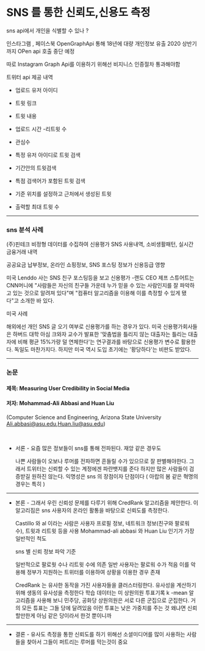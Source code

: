 # SNS 를 통한 신뢰도,신용도 측정

sns api에서 개인을 식별할 수 있나 ?

인스타그램 , 페이스북
OpenGraphApi 통해 18년에 대량 개인정보 유출 
2020 상반기까지 OPen api 호출 중단 예정 

따로 Instagram Graph Api를 이용하기 위해선 비지니스 인증절차 통과해야함 


트위터 api 제공 내역 
 - 업로드 유저 아이디
 - 트윗 링크
 - 트윗 내용
 - 업로드 시간
 -리트윗 수
 - 관심수 
 
 - 특정 유저 아이디로 트윗 검색 
 - 기간안의 트윗검색
 - 특점 검색어가 포함된 트윗 검색
 - 기준 위치를 설정하고 근처에서 생성된 트윗
 - 출력할 최대 트윗 수 

--------------------

### sns 분석 사례 

(주)핀테크
비정형 데이터를 수집하여 신용평가
SNS 사용내역, 소비생활패턴, 실시간 금융거래 내역

공공요금 납부정보, 온라인 쇼핑정보, SNS 포스팅 정보가 신용등급 영향 

미국 Lenddo 사는 SNS 친구 포스팅등을 보고 신용평가  -랜도 CEO 제프 스튜어트는 CNN머니에 "사람들은 자신의 친구들 가운데 누가 믿을 수 있는 사람인지를 잘 파악하고 있는 것으로 알려져 있다"며 "컴퓨터 알고리즘을 이용해 이를 측정할 수 있게 됐다"고 소개한 바 있다.


미국 사례 

해외에선 개인 SNS 글 오기 여부로 신용평가를 하는 경우가 있다. 미국 신용평가회사들은 하버드 대학 아심 크와자 교수가 발표한 '맞춤법을 틀리지 않는 대출자는 틀리는 대출자에 비해 평균 15%가량 덜 연체한다'는 연구결과를 바탕으로 신용평가 변수로 활용한다. 독일도 마찬가지다. 하지만 미국 역시 도입 초기에는 '황당하다'는 비판도 받았다.





-----------------



### 논문

#### 제목: Measuring User Credibility in Social Media
#### 저자: Mohammad-Ali Abbasi and Huan Liu

(Computer Science and Engineering, Arizona State University Ali.abbasi@asu.edu,Huan.liu@asu.edu)


<br>

- 서론 -
    요즘 많은 정보들이 sns를 통해 전파된다.
    재앙 같은 경우도

    나쁜 사람들이 오보나 루머를 전파하면 흔들릴 수가 있으므로 잘 판별해야한다. 그래서 트위터는 신뢰할 수 있는 계정에겐 파란뱃지를 준다
    하지만 많은 사람들이 검증받길 원하진 않는다. 
    익명성은 sns 의 장점이자 단점이다 ( 아랍의 봄 같은 혁명의 경우는 특히 )

--------------------
- 본론 -
    그래서 우린 신뢰성 문제를 다루기 위해 CredRank 알고리즘을 제안한다.
    이 알고리짐은 sns 사용자의 온라인 활통을 바탕으로 신뢰도를 측정한다.

    Castillo 와 al 이라는 사람은 
    사용자 프로필 정보, 네트워크 정보(친구와 팔로워 수), 트윗과 리트윗 등을 사용 
       Mohammad-ali abbasi 와 Huan Liu
    인기가 가장 일반적인 척도 

    sns 별 신뢰 정보 파악 기준

    일반적으로 팔로웟 수나 리트윗 수에 의존 
    일반 사용자는 팔로워 수가 적음 이를 악용해 정부가 지원하는 트위터를 이용하여 상황을 이용한 경우 존재 

    CredRank 는 유사한 동작을 가진 사용자들을 클러스터링한다. 유사성을 계산하기 위해 생동의 유사성을 측정한다 
    학습 데이터는 미 상원의원 투표기록
    k -mean 알고리즘을 사용해 보니 민주당, 공화당 상원의원은 서로 다른 군집으로 군집한다. 거의 모든 튜표는 그들 당에 달려있음 이런 투표는 낮은 가중치를 주는 것 왜냐면 신뢰할만한게 아님 같은 당이라서 한것 뿐이니까  

--------------
- 결론 -
유사도 측정을 통한 신뢰도를 하기 위해선 소셜미디어를 많이 사용하는 사람들을 찾아서 그들이 퍼트리는 루머를 막는것이 중요


